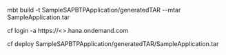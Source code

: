 mbt build -t SampleSAPBTPApplication/generatedTAR --mtar SampleApplication.tar

cf login -a https://<<CF CPI URL>>.hana.ondemand.com

cf deploy SampleSAPBTPApplication/generatedTAR/SampleApplication.tar
